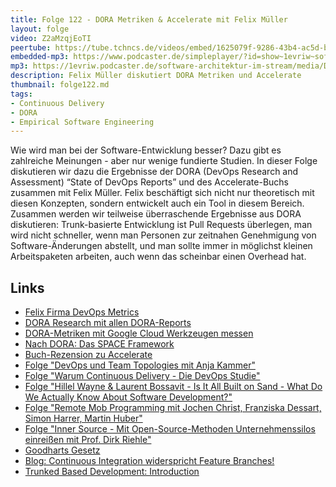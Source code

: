 ```yaml
---
title: Folge 122 - DORA Metriken & Accelerate mit Felix Müller
layout: folge
video: Z2aMzqjEoTI
peertube: https://tube.tchncs.de/videos/embed/1625079f-9286-43b4-ac5d-be81dee20ab6
embedded-mp3: https://www.podcaster.de/simpleplayer/?id=show~1evriw~software-architektur-im-stream~pod-6099508260ffc5c85458005f4&v=1654867011
mp3: https://1evriw.podcaster.de/software-architektur-im-stream/media/DORA_Metriken_und_Accelerate_mit_Felix_Mueller.mp3
description: Felix Müller diskutiert DORA Metriken und Accelerate
thumbnail: folge122.md
tags:
- Continuous Delivery
- DORA
- Empirical Software Engineering
---
```


Wie wird man bei der Software-Entwicklung besser? Dazu gibt es
zahlreiche Meinungen - aber nur wenige fundierte Studien. In dieser
Folge diskutieren wir dazu die Ergebnisse der DORA (DevOps Research
and Assessment) “State of DevOps Reports” und des Accelerate-Buchs
zusammen mit Felix Müller. Felix beschäftigt sich nicht nur
theoretisch mit diesen Konzepten, sondern entwickelt auch ein Tool in
diesem Bereich. Zusammen werden wir teilweise überraschende Ergebnisse
aus DORA diskutieren: Trunk-basierte Entwicklung ist Pull Requests
überlegen, man wird nicht schneller, wenn man Personen zur zeitnahen
Genehmigung von Software-Änderungen abstellt, und man sollte immer in
möglichst kleinen Arbeitspaketen arbeiten, auch wenn das scheinbar
einen Overhead hat.

## Links

- [Felix Firma DevOps Metrics](https://devops-metrics.com)
- [DORA Research mit allen DORA-Reports](https://www.devops-research.com/research.html)
- [DORA-Metriken mit Google Cloud Werkzeugen messen](https://github.com/GoogleCloudPlatform/fourkeys)
- [Nach DORA: Das SPACE Framework](https://queue.acm.org/detail.cfm?id=3454124)
- [Buch-Rezension zu Accelerate](https://www.heise.de/hintergrund/Das-Mindset-von-DevOps-Accelerate-4495067.html)
- [Folge "DevOps und Team Topologies mit Anja Kammer"](https://software-architektur.tv/2020/12/07/folge031.html)
- [Folge "Warum Continuous Delivery - Die DevOps Studie"](https://software-architektur.tv/2020/08/14/folge012.html)
- [Folge "Hillel Wayne & Laurent Bossavit - Is It All Built on Sand - What Do We Actually Know About Software Development?"](https://software-architektur.tv/2021/10/25/episode86.html)
- [Folge "Remote Mob Programming mit Jochen Christ, Franziska Dessart, Simon Harrer, Martin Huber"](https://software-architektur.tv/2021/04/16/folge56.html)
- [Folge "Inner Source - Mit Open-Source-Methoden Unternehmenssilos einreißen mit Prof. Dirk Riehle"](https://software-architektur.tv/2020/12/11/folge032.html)
- [Goodharts Gesetz](https://de.wikipedia.org/wiki/Goodharts_Gesetz)
- [Blog: Continuous Integration widerspricht Feature Branches!](https://www.heise.de/blog/Continuous-Integration-widerspricht-Feature-Branches-2736487.html)
- [Trunked Based Development: Introduction](https://trunkbaseddevelopment.com/)

